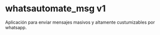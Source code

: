# whatsautomate_msg v1
Aplicación para enviar mensajes masivos y altamente custumizables por whatsapp.
